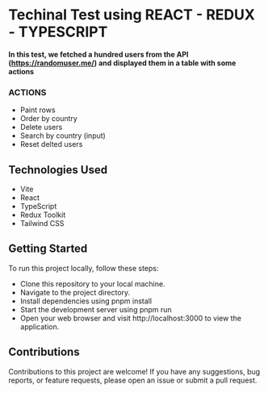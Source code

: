 # Techinal Test using REACT - REDUX - TYPESCRIPT 

**In this test, we fetched a hundred users from the API (https://randomuser.me/) and displayed them in a table with some actions**

### ACTIONS
- Paint rows
- Order by country
- Delete users
- Search by country (input)
- Reset delted users

## Technologies Used
- Vite
- React
- TypeScript
- Redux Toolkit
- Tailwind CSS

## Getting Started
To run this project locally, follow these steps:

- Clone this repository to your local machine.
- Navigate to the project directory.
- Install dependencies using pnpm install
- Start the development server using pnpm run
- Open your web browser and visit http://localhost:3000 to view the application.

## Contributions
Contributions to this project are welcome! If you have any suggestions, bug reports, or feature requests, please open an issue or submit a pull request.
